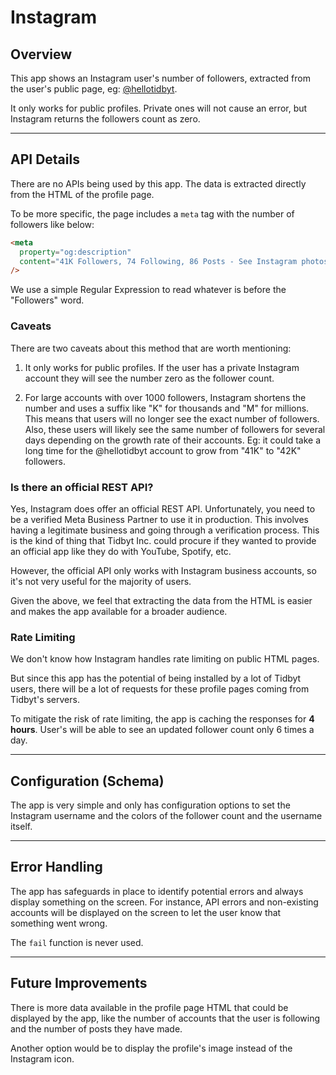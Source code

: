 # Instagram

## Overview

This app shows an Instagram user's number of followers, extracted from the user's public page, eg: [@hellotidbyt](https://www.instagram.com/hellotidbyt/).

It only works for public profiles. Private ones will not cause an error, but Instagram returns the followers count as zero.

---

## API Details

There are no APIs being used by this app. The data is extracted directly from the HTML of the profile page.

To be more specific, the page includes a `meta` tag with the number of followers like below:

```html
<meta
  property="og:description"
  content="41K Followers, 74 Following, 86 Posts - See Instagram photos and videos from Tidbyt (&#064;hellotidbyt)"
/>
```

We use a simple Regular Expression to read whatever is before the "Followers" word.

### Caveats

There are two caveats about this method that are worth mentioning:

1. It only works for public profiles. If the user has a private Instagram account they will see the number zero as the follower count.

2. For large accounts with over 1000 followers, Instagram shortens the number and uses a suffix like "K" for thousands and "M" for millions. This means that users will no longer see the exact number of followers. Also, these users will likely see the same number of followers for several days depending on the growth rate of their accounts. Eg: it could take a long time for the @hellotidbyt account to grow from "41K" to "42K" followers.

### Is there an official REST API?

Yes, Instagram does offer an official REST API. Unfortunately, you need to be a verified Meta Business Partner to use it in production. This involves having a legitimate business and going through a verification process. This is the kind of thing that Tidbyt Inc. could procure if they wanted to provide an official app like they do with YouTube, Spotify, etc.

However, the official API only works with Instagram business accounts, so it's not very useful for the majority of users.

Given the above, we feel that extracting the data from the HTML is easier and makes the app available for a broader audience.

### Rate Limiting

We don't know how Instagram handles rate limiting on public HTML pages.

But since this app has the potential of being installed by a lot of Tidbyt users, there will be a lot of requests for these profile pages coming from Tidbyt's servers.

To mitigate the risk of rate limiting, the app is caching the responses for **4 hours**. User's will be able to see an updated follower count only 6 times a day.

---

## Configuration (Schema)

The app is very simple and only has configuration options to set the Instagram username and the colors of the follower count and the username itself.

---

## Error Handling

The app has safeguards in place to identify potential errors and always display something on the screen. For instance, API errors and non-existing accounts will be displayed on the screen to let the user know that something went wrong.

The `fail` function is never used.

---

## Future Improvements

There is more data available in the profile page HTML that could be displayed by the app, like the number of accounts that the user is following and the number of posts they have made.

Another option would be to display the profile's image instead of the Instagram icon.
